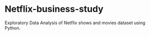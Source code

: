 # Netflix-business-study
Exploratory Data Analysis of Netflix shows and movies dataset using Python.
